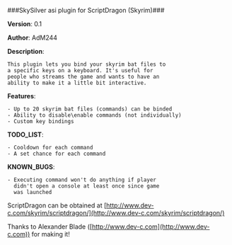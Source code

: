 ###SkySilver asi plugin for ScriptDragon (Skyrim)###

  **Version**: 0.1

  **Author**: AdM244
  
  **Description**:

    This plugin lets you bind your skyrim bat files to
    a specific keys on a keyboard. It's useful for
    people who streams the game and wants to have an
    ability to make it a little bit interactive.
  
  **Features**:

    - Up to 20 skyrim bat files (commands) can be binded
    - Ability to disable\enable commands (not individually)
    - Custom key bindings
  
  **TODO_LIST**:

    - Cooldown for each command
    - A set chance for each command
  
  **KNOWN_BUGS**:

    - Executing command won't do anything if player
      didn't open a console at least once since game
      was launched
  
  ScriptDragon can be obtained at [http://www.dev-c.com/skyrim/scriptdragon/](http://www.dev-c.com/skyrim/scriptdragon/)

  Thanks to Alexander Blade ([http://www.dev-c.com](http://www.dev-c.com)) for making it!